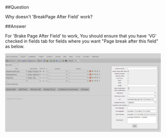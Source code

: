 ##Question

Why doesn't 'BreakPage After Field' work?

##Answer

For 'Brake Page After Field' to work, You should ensure that you have 'VG' checked in fields tab for fields where you want "Page break after this field" as below.



![Page_Break_After_Field](/Home/Page_Break.JPG)



